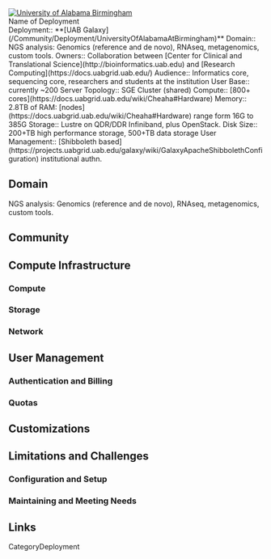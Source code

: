 <div class='center'>
<a href='http://uab.edu'><img src='/Images/Logos/UABLogo.png' alt='University of Alabama Birmingham'  /></a>
</div>

<div class="title">Name of Deployment</div>



<div class='deploymentbox'>
 Deployment:: **[UAB Galaxy](/Community/Deployment/UniversityOfAlabamaAtBirmingham)**
 Domain:: NGS analysis: Genomics (reference and de novo), RNAseq, metagenomics, custom tools.
 Owners:: Collaboration between [Center for Clinical and Translational Science](http://bioinformatics.uab.edu) and [Research Computing](https://docs.uabgrid.uab.edu/)
 Audience:: Informatics core, sequencing core, researchers and students at the institution 
 User Base:: currently ~200
 Server Topology:: SGE Cluster (shared)
 Compute:: [800+ cores](https://docs.uabgrid.uab.edu/wiki/Cheaha#Hardware) 
 Memory::  2.8TB of RAM: [nodes](https://docs.uabgrid.uab.edu/wiki/Cheaha#Hardware) range form 16G to 385G
 Storage:: Lustre on QDR/DDR Infiniband, plus OpenStack.
 Disk Size:: 200+TB high performance storage, 500+TB data storage
 User Management:: [Shibboleth based](https://projects.uabgrid.uab.edu/galaxy/wiki/GalaxyApacheShibbolethConfiguration) institutional authn.
</div>

## Domain

NGS analysis: Genomics (reference and de novo), RNAseq, metagenomics, custom tools.

## Community


## Compute Infrastructure


### Compute

### Storage

### Network

## User Management

### Authentication and Billing

### Quotas

## Customizations


## Limitations and Challenges

### Configuration and Setup

### Maintaining and Meeting Needs

## Links



CategoryDeployment
